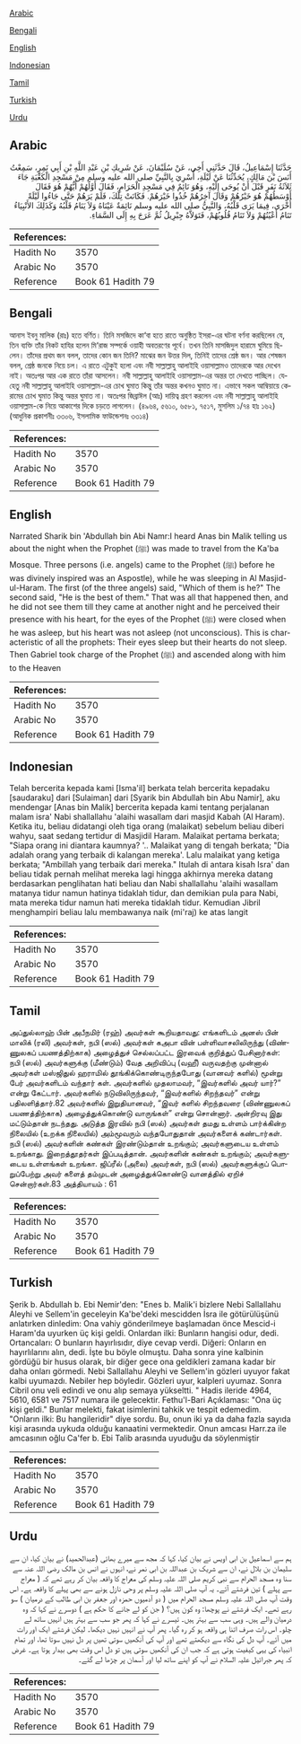 [Arabic](#arabic)

[Bengali](#bengali)

[English](#english)

[Indonesian](#indonesian)

[Tamil](#tamil)

[Turkish](#turkish)

[Urdu](#urdu)

## Arabic


<div dir="rtl" lang="ar" style={{fontSize:'larger',backgroundColor:'#f8f9fa',padding:20}}>
حَدَّثَنَا إِسْمَاعِيلُ، قَالَ حَدَّثَنِي أَخِي، عَنْ سُلَيْمَانَ، عَنْ شَرِيكِ بْنِ عَبْدِ اللَّهِ بْنِ أَبِي نَمِرٍ، سَمِعْتُ أَنَسَ بْنَ مَالِكٍ، يُحَدِّثُنَا عَنْ لَيْلَةِ، أُسْرِيَ بِالنَّبِيِّ صلى الله عليه وسلم مِنْ مَسْجِدِ الْكَعْبَةِ جَاءَ ثَلاَثَةُ نَفَرٍ قَبْلَ أَنْ يُوحَى إِلَيْهِ، وَهُوَ نَائِمٌ فِي مَسْجِدِ الْحَرَامِ، فَقَالَ أَوَّلُهُمْ أَيُّهُمْ هُوَ فَقَالَ أَوْسَطُهُمْ هُوَ خَيْرُهُمْ وَقَالَ آخِرُهُمْ خُذُوا خَيْرَهُمْ‏.‏ فَكَانَتْ تِلْكَ، فَلَمْ يَرَهُمْ حَتَّى جَاءُوا لَيْلَةً أُخْرَى، فِيمَا يَرَى قَلْبُهُ، وَالنَّبِيُّ صلى الله عليه وسلم نَائِمَةٌ عَيْنَاهُ وَلاَ يَنَامُ قَلْبُهُ وَكَذَلِكَ الأَنْبِيَاءُ تَنَامُ أَعْيُنُهُمْ وَلاَ تَنَامُ قُلُوبُهُمْ، فَتَوَلاَّهُ جِبْرِيلُ ثُمَّ عَرَجَ بِهِ إِلَى السَّمَاءِ‏.‏
</div>
<div style={{backgroundColor:'#f8f9fa',padding:20, marginBottom: 10}}><table> <thead> <tr> <th>References:</th> <th></th> </tr> </thead> <tbody><tr><td>Hadith No</td><td>3570</td></tr><tr><td>Arabic No</td><td>3570</td></tr><tr><td>Reference</td><td>Book 61 Hadith 79</td></tr></tbody></table></div>

## Bengali


<div dir="ltr" lang="bn" style={{fontSize:'larger',backgroundColor:'#f8f9fa',padding:20}}>
আনাস ইবনু মালিক (রাঃ) হতে বর্ণিত। তিনি মসজিদে কা‘বা হতে রাতে অনুষ্ঠিত ইসরা-এর ঘটনা বর্ণনা করছিলেন যে, তিন ব্যক্তি তাঁর নিকট হাযির হলেন মি‘রাজ সম্পর্কে ওয়াহী অবতরণের পূর্বে। তখন তিনি মাসজিদুল হারামে ঘুমিয়ে ছিলেন। তাঁদের প্রথম জন বলল, তাদের কোন জন তিনি? মাঝের জন উত্তর দিল, তিনিই তাদের শ্রেষ্ঠ জন। আর শেষজন বলল, শ্রেষ্ঠ জনকে নিয়ে চল। এ রাতে এটুকুই হলো এবং নবী সাল্লাল্লাহু আলাইহি ওয়াসাল্লামও তাদেরকে আর দেখেন নাই। অতঃপর আর এক রাতে তাঁরা আসলেন। নবী সাল্লাল্লাহু আলাইহি ওয়াসাল্লাম-এর অন্তর তা দেখতে পাচ্ছিল। যেহেতু নবী সাল্লাল্লাহু আলাইহি ওয়াসাল্লাম-এর চোখ ঘুমাত কিন্তু তাঁর অন্তর কখনও ঘুমাত না। এভাবে সকল আম্বিয়ায়ে কেরামের চোখ ঘুমাত কিন্তু অন্তর ঘুমাত না। অতঃপর জিব্রাঈল (আঃ) দায়িত্ব গ্রহণ করলেন এবং নবী সাল্লাল্লাহু আলাইহি ওয়াসাল্লাম-কে নিয়ে আকাশের দিকে চড়তে লাগলেন। (৪৯৬৪, ৫৬১০, ৬৫৮১, ৭৫১৭, মুসলিম ১/৭৪ হাঃ ১৬২) (আধুনিক প্রকাশনীঃ ৩৩০৬, ইসলামিক ফাউন্ডেশনঃ ৩৩১৪)
</div>
<div style={{backgroundColor:'#f8f9fa',padding:20, marginBottom: 10}}><table> <thead> <tr> <th>References:</th> <th></th> </tr> </thead> <tbody><tr><td>Hadith No</td><td>3570</td></tr><tr><td>Arabic No</td><td>3570</td></tr><tr><td>Reference</td><td>Book 61 Hadith 79</td></tr></tbody></table></div>

## English


<div dir="ltr" lang="en" style={{fontSize:'larger',backgroundColor:'#f8f9fa',padding:20}}>
Narrated Sharik bin 'Abdullah bin Abi Namr:I heard Anas bin Malik telling us about the night when the Prophet (ﷺ) was made to travel from the Ka'ba Mosque. Three persons (i.e. angels) came to the Prophet (ﷺ) before he was divinely inspired was an Aspostle), while he was sleeping in Al Masjid-ul-Haram. The first (of the three angels) said, "Which of them is he?" The second said, "He is the best of them." That was all that happened then, and he did not see them till they came at another night and he perceived their presence with his heart, for the eyes of the Prophet (ﷺ) were closed when he was asleep, but his heart was not asleep (not unconscious). This is characteristic of all the prophets: Their eyes sleep but their hearts do not sleep. Then Gabriel took charge of the Prophet (ﷺ) and ascended along with him to the Heaven
</div>
<div style={{backgroundColor:'#f8f9fa',padding:20, marginBottom: 10}}><table> <thead> <tr> <th>References:</th> <th></th> </tr> </thead> <tbody><tr><td>Hadith No</td><td>3570</td></tr><tr><td>Arabic No</td><td>3570</td></tr><tr><td>Reference</td><td>Book 61 Hadith 79</td></tr></tbody></table></div>

## Indonesian


<div dir="ltr" lang="id" style={{fontSize:'larger',backgroundColor:'#f8f9fa',padding:20}}>
Telah bercerita kepada kami [Isma'il] berkata telah bercerita kepadaku [saudaraku] dari [Sulaiman] dari [Syarik bin Abdullah bin Abu Namir], aku mendengar [Anas bin Malik] bercerita kepada kami tentang perjalanan malam isra' Nabi shallallahu 'alaihi wasallam dari masjid Kabah (Al Haram). Ketika itu, beliau didatangi oleh tiga orang (malaikat) sebelum beliau diberi wahyu, saat sedang tertidur di Masjidil Haram. Malaikat pertama berkata; "Siapa orang ini diantara kaumnya? '.. Malaikat yang di tengah berkata; "Dia adalah orang yang terbaik di kalangan mereka'. Lalu malaikat yang ketiga berkata; "Ambillah yang terbaik dari mereka." Itulah di antara kisah Isra' dan beliau tidak pernah melihat mereka lagi hingga akhirnya mereka datang berdasarkan penglihatan hati beliau dan Nabi shallallahu 'alaihi wasallam matanya tidur namun hatinya tidaklah tidur, dan demikian pula para Nabi, mata mereka tidur namun hati mereka tidaklah tidur. Kemudian Jibril menghampiri beliau lalu membawanya naik (mi'raj) ke atas langit
</div>
<div style={{backgroundColor:'#f8f9fa',padding:20, marginBottom: 10}}><table> <thead> <tr> <th>References:</th> <th></th> </tr> </thead> <tbody><tr><td>Hadith No</td><td>3570</td></tr><tr><td>Arabic No</td><td>3570</td></tr><tr><td>Reference</td><td>Book 61 Hadith 79</td></tr></tbody></table></div>

## Tamil


<div dir="ltr" lang="ta" style={{fontSize:'larger',backgroundColor:'#f8f9fa',padding:20}}>
அப்துல்லாஹ் பின் அபீநமிர் (ரஹ்) அவர்கள் கூறியதாவது: எங்களிடம் அனஸ் பின் மாலிக் (ரலி) அவர்கள், நபி (ஸல்) அவர்கள் கஅபா வின் பள்ளிவாசலிலிருந்து (விண்ணுலகப் பயணத்திற்காக) அழைத்துச் செல்லப்பட்ட இரவைக் குறித்துப் பேசினார்கள்: நபி (ஸல்) அவர்களுக்கு (மீண்டும்) வேத அறிவிப்பு (வஹீ) வருவதற்கு முன்னால் அவர்கள் மஸ்ஜிதுல் ஹராமில் தூங்கிக்கொண்டிருந்தபோது (வானவர் களில்) மூன்று பேர் அவர்களிடம் வந்தார் கள். அவர்களில் முதலாமவர், “இவர்களில் அவர் யார்?” என்று கேட்டார். அவர்களில் நடுவிலிருந்தவர், “இவர்களில் சிறந்தவர்” என்று பதிலளித்தார்.82 அவர்களில் இறுதியானவர், “இவர் களில் சிறந்தவரை (விண்ணுலகப் பயணத்திற்காக) அழைத்துக்கொண்டு வாருங்கள்” என்று சொன்னார். அன்றிரவு இது மட்டும்தான் நடந்தது. அடுத்த இரவில் நபி (ஸல்) அவர்கள் தமது உள்ளம் பார்க்கின்ற நிலையில் (உறக்க நிலையில்) அம்மூவரும் வந்தபோதுதான் அவர்களைக் கண்டார்கள். நபி (ஸல்) அவர்களின் கண்கள் இரண்டும்தான் உறங்கும்; அவர்களுடைய உள்ளம் உறங்காது. இறைத்தூதர்கள் இப்படித்தான். அவர்களின் கண்கள் உறங்கும்; அவர்களுடைய உள்ளங்கள் உறங்கா. ஜிப்ரீல் (அலை) அவர்கள், நபி (ஸல்) அவர்களுக்குப் பொறுப்பேற்று அவர் களைத் தம்முடன் அழைத்துக்கொண்டு வானத்தில் ஏறிச் சென்றார்கள்.83 அத்தியாயம் : 61
</div>
<div style={{backgroundColor:'#f8f9fa',padding:20, marginBottom: 10}}><table> <thead> <tr> <th>References:</th> <th></th> </tr> </thead> <tbody><tr><td>Hadith No</td><td>3570</td></tr><tr><td>Arabic No</td><td>3570</td></tr><tr><td>Reference</td><td>Book 61 Hadith 79</td></tr></tbody></table></div>

## Turkish


<div dir="ltr" lang="tr" style={{fontSize:'larger',backgroundColor:'#f8f9fa',padding:20}}>
Şerik b. Abdullah b. Ebi Nemir'den: "Enes b. Malik'i bizlere Nebi Sallallahu Aleyhi ve Sellem'in geceleyin Ka'be'deki mescidden İsra ile götürülüşünü anlatırken dinledim: Ona vahiy gönderilmeye başlamadan önce Mescid-i Haram'da uyurken üç kişi geldi. Onlardan ilki: Bunların hangisi odur, dedi. Ortancaları: O bunların hayırlısıdır, diye cevap verdi. Diğeri: Onların en hayırlılarını alın, dedi. İşte bu böyle olmuştu. Daha sonra yine kalbinin gördüğü bir husus olarak, bir diğer gece ona geldikleri zamana kadar bir daha onları görmedi. Nebi Sallallahu Aleyhi ve Sellem'in gözleri uyuyor fakat kalbi uyumazdı. Nebiler hep böyledir. Gözleri uyur, kalpleri uyumaz. Sonra Cibril onu veli edindi ve onu alıp semaya yükseltti. " Hadis ileride 4964, 5610, 6581 ve 7517 numara ile gelecektir. Fethu'l-Bari Açıklaması: "Ona üç kişi geldi." Bunlar melekti, fakat isimlerini tahkik ve tespit edemedim. "Onların ilki: Bu hangileridir" diye sordu. Bu, onun iki ya da daha fazla sayıda kişi arasında uykuda olduğu kanaatini vermektedir. Onun amcası Harr.za ile amcasının oğlu Ca'fer b. Ebi Talib arasında uyuduğu da söylenmiştir
</div>
<div style={{backgroundColor:'#f8f9fa',padding:20, marginBottom: 10}}><table> <thead> <tr> <th>References:</th> <th></th> </tr> </thead> <tbody><tr><td>Hadith No</td><td>3570</td></tr><tr><td>Arabic No</td><td>3570</td></tr><tr><td>Reference</td><td>Book 61 Hadith 79</td></tr></tbody></table></div>

## Urdu


<div dir="rtl" lang="ur" style={{fontSize:'larger',backgroundColor:'#f8f9fa',padding:20}}>
ہم سے اسماعیل بن ابی اویس نے بیان کیا، کہا کہ مجھ سے میرے بھائی (عبدالحمید) نے بیان کیا، ان سے سلیمان بن بلال نے، ان سے شریک بن عبداللہ بن ابی نمر نے، انہوں نے انس بن مالک رضی اللہ عنہ سے سنا وہ مسجد الحرام سے نبی کریم صلی اللہ علیہ وسلم کی معراج کا واقعہ بیان کر رہے تھے کہ ( معراج سے پہلے ) تین فرشتے آئے۔ یہ آپ صلی اللہ علیہ وسلم پر وحی نازل ہونے سے بھی پہلے کا واقعہ ہے۔ اس وقت آپ صلی اللہ علیہ وسلم مسجد الحرام میں ( دو آدمیوں حمزہ اور جعفر بن ابی طالب کے درمیان ) سو رہے تھے۔ ایک فرشتے نے پوچھا: وہ کون ہیں؟ ( جن کو لے جانے کا حکم ہے ) دوسرے نے کہا کہ وہ درمیان والے ہیں۔ وہی سب سے بہتر ہیں۔ تیسرے نے کہا کہ پھر جو سب سے بہتر ہیں انہیں ساتھ لے چلو۔ اس رات صرف اتنا ہی واقعہ ہو کر رہ گیا۔ پھر آپ نے انہیں نہیں دیکھا۔ لیکن فرشتے ایک اور رات میں آئے۔ آپ دل کی نگاہ سے دیکھتے تھے اور آپ کی آنکھیں سوتی تھیں پر دل نہیں سوتا تھا، اور تمام انبیاء کی یہی کیفیت ہوتی ہے کہ جب ان کی آنکھیں سوتی ہیں تو دل اس وقت بھی بیدار ہوتا ہے۔ غرض کہ پھر جبرائیل علیہ السلام نے آپ کو اپنے ساتھ لیا اور آسمان پر چڑھا لے گئے۔
</div>
<div style={{backgroundColor:'#f8f9fa',padding:20, marginBottom: 10}}><table> <thead> <tr> <th>References:</th> <th></th> </tr> </thead> <tbody><tr><td>Hadith No</td><td>3570</td></tr><tr><td>Arabic No</td><td>3570</td></tr><tr><td>Reference</td><td>Book 61 Hadith 79</td></tr></tbody></table></div>